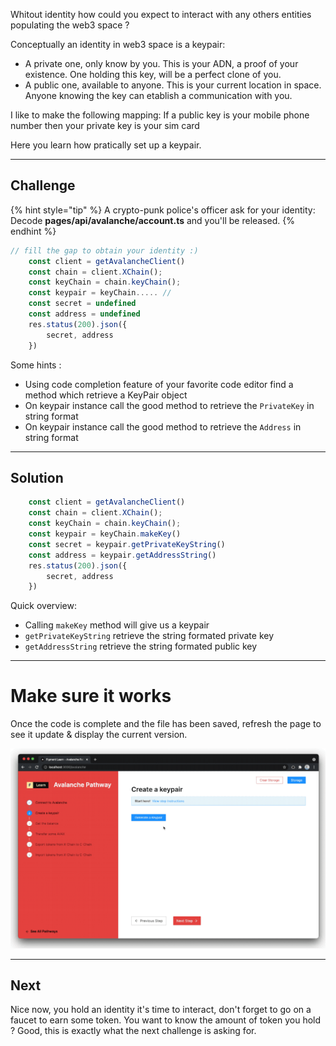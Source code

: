 Whitout identity how could you expect to interact with any others entities populating the web3 space ? 

Conceptually an identity in web3 space is a keypair: 
* A private one, only know by you. This is your ADN, a proof of your existence. One holding this key, will be a perfect clone of you. 
* A public one, available to anyone. This is your current location in space. Anyone knowing the key can etablish a communication with you.

I like to make the following mapping:
If a public key is your mobile phone number then your private key is your sim card

Here you learn how pratically set up a keypair.

------------------------

## Challenge

{% hint style="tip" %}
A crypto-punk police's officer ask for your identity: Decode **pages/api/avalanche/account.ts** and you'll be released.
{% endhint %}

```typescript
// fill the gap to obtain your identity :)
	const client = getAvalancheClient()
	const chain = client.XChain(); 
	const keyChain = chain.keyChain(); 
	const keypair = keyChain..... //
	const secret = undefined
	const address = undefined
	res.status(200).json({
		secret, address
	})
```

Some hints : 
* Using code completion feature of your favorite code editor find a method which retrieve a KeyPair object
* On keypair instance call the good method to retrieve the `PrivateKey` in string format
* On keypair instance call the good method to retrieve the `Address` in string format

------------------------

## Solution

```typescript
	const client = getAvalancheClient()
	const chain = client.XChain(); 
	const keyChain = chain.keyChain(); 
	const keypair = keyChain.makeKey()
	const secret = keypair.getPrivateKeyString()
	const address = keypair.getAddressString()
	res.status(200).json({
		secret, address
	})
```

Quick overview:
* Calling `makeKey` method will give us a keypair
* `getPrivateKeyString` retrieve the string formated private key
* `getAddressString` retrieve the string formated public key

------------------------

# Make sure it works

Once the code is complete and the file has been saved, refresh the page to see it update & display the current version.

![](../../../.gitbook/assets/pathways/avalanche/avalanche-account.gif)

-------------------------

## Next

Nice now, you hold an identity it's time to interact, don't forget to go on a faucet to earn some token.
You want to know the amount of token you hold ? Good, this is exactly what the next challenge is asking for. 
